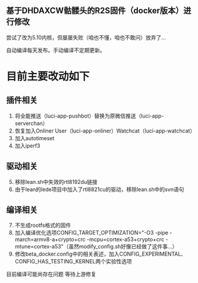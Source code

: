 ## 基于DHDAXCW骷髅头的R2S固件（docker版本）进行修改
尝试了改为5.10内核，但屡屡失败（咱也不懂，咱也不敢问）放弃了...

自动编译每天发布。手动编译不定期更新。
# 目前主要改动如下
## 插件相关
1. 将全能推送（luci-app-pushbot）替换为原微信推送（luci-app-serverchan）
2. 恢复加入Onliner User（luci-app-onliner）Watchcat（luci-app-watchcat）
3. 加入autotimeset
4. 加入iperf3

## 驱动相关
5. 移除lean.sh中失效的rtl8192du链接
6. 由于lean的lede项目中加入了rtl8821cu的驱动，移除lean.sh中的svn语句

## 编译相关
7. 不生成rootfs格式的固件
8. 加入编译优化选项CONFIG_TARGET_OPTIMIZATION="-O3 -pipe -march=armv8-a+crypto+crc -mcpu=cortex-a53+crypto+crc -mtune=cortex-a53"（虽然modify_config.sh好像已经做了这件事...）
9. 修改beta_docker.config中的相关表述，加入CONFIG_EXPERIMENTAL、CONFIG_HAS_TESTING_KERNEL两个实验性选项

目前编译可能尚存在问题 等待上游修复 
